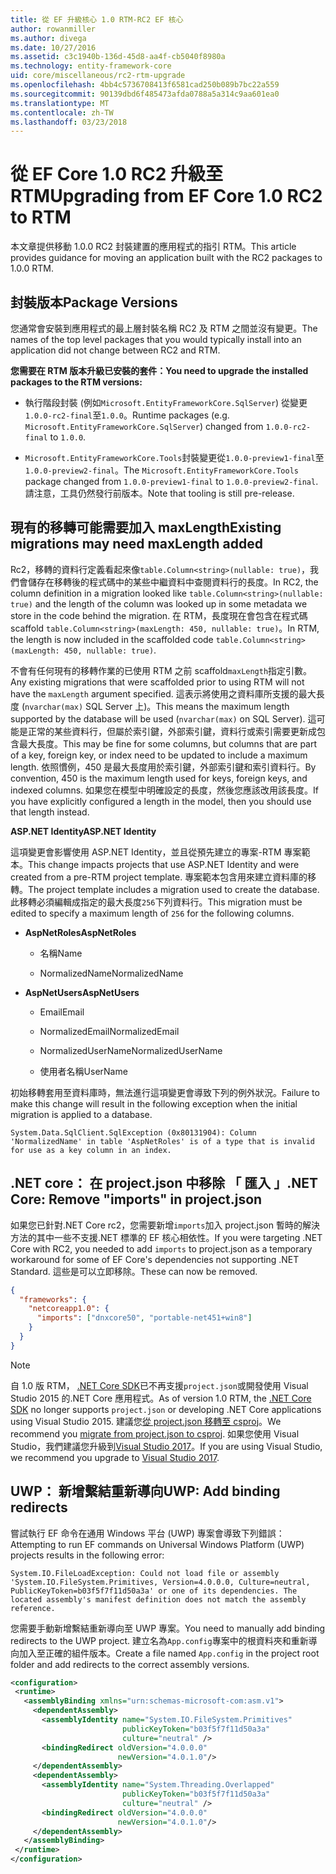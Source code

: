 ```yaml
---
title: 從 EF 升級核心 1.0 RTM-RC2 EF 核心
author: rowanmiller
ms.author: divega
ms.date: 10/27/2016
ms.assetid: c3c1940b-136d-45d8-aa4f-cb5040f8980a
ms.technology: entity-framework-core
uid: core/miscellaneous/rc2-rtm-upgrade
ms.openlocfilehash: 4bb4c5736708413f6581cad250b089b7bc22a559
ms.sourcegitcommit: 90139dbd6f485473afda0788a5a314c9aa601ea0
ms.translationtype: MT
ms.contentlocale: zh-TW
ms.lasthandoff: 03/23/2018
---
```

# <a name="upgrading-from-ef-core-10-rc2-to-rtm"></a><span data-ttu-id="5b27d-102">從 EF Core 1.0 RC2 升級至 RTM</span><span class="sxs-lookup"><span data-stu-id="5b27d-102">Upgrading from EF Core 1.0 RC2 to RTM</span></span>

<span data-ttu-id="5b27d-103">本文章提供移動 1.0.0 RC2 封裝建置的應用程式的指引 RTM。</span><span class="sxs-lookup"><span data-stu-id="5b27d-103">This article provides guidance for moving an application built with the RC2 packages to 1.0.0 RTM.</span></span>

## <a name="package-versions"></a><span data-ttu-id="5b27d-104">封裝版本</span><span class="sxs-lookup"><span data-stu-id="5b27d-104">Package Versions</span></span>

<span data-ttu-id="5b27d-105">您通常會安裝到應用程式的最上層封裝名稱 RC2 及 RTM 之間並沒有變更。</span><span class="sxs-lookup"><span data-stu-id="5b27d-105">The names of the top level packages that you would typically install into an application did not change between RC2 and RTM.</span></span>

<span data-ttu-id="5b27d-106">**您需要在 RTM 版本升級已安裝的套件：**</span><span class="sxs-lookup"><span data-stu-id="5b27d-106">**You need to upgrade the installed packages to the RTM versions:**</span></span>

* <span data-ttu-id="5b27d-107">執行階段封裝 (例如`Microsoft.EntityFrameworkCore.SqlServer`) 從變更`1.0.0-rc2-final`至`1.0.0`。</span><span class="sxs-lookup"><span data-stu-id="5b27d-107">Runtime packages (e.g. `Microsoft.EntityFrameworkCore.SqlServer`) changed from `1.0.0-rc2-final` to `1.0.0`.</span></span>

* <span data-ttu-id="5b27d-108">`Microsoft.EntityFrameworkCore.Tools`封裝變更從`1.0.0-preview1-final`至`1.0.0-preview2-final`。</span><span class="sxs-lookup"><span data-stu-id="5b27d-108">The `Microsoft.EntityFrameworkCore.Tools` package changed from `1.0.0-preview1-final` to `1.0.0-preview2-final`.</span></span> <span data-ttu-id="5b27d-109">請注意，工具仍然發行前版本。</span><span class="sxs-lookup"><span data-stu-id="5b27d-109">Note that tooling is still pre-release.</span></span>

## <a name="existing-migrations-may-need-maxlength-added"></a><span data-ttu-id="5b27d-110">現有的移轉可能需要加入 maxLength</span><span class="sxs-lookup"><span data-stu-id="5b27d-110">Existing migrations may need maxLength added</span></span>

<span data-ttu-id="5b27d-111">Rc2，移轉的資料行定義看起來像`table.Column<string>(nullable: true)`，我們會儲存在移轉後的程式碼中的某些中繼資料中查閱資料行的長度。</span><span class="sxs-lookup"><span data-stu-id="5b27d-111">In RC2, the column definition in a migration looked like `table.Column<string>(nullable: true)` and the length of the column was looked up in some metadata we store in the code behind the migration.</span></span> <span data-ttu-id="5b27d-112">在 RTM，長度現在會包含在程式碼 scaffold `table.Column<string>(maxLength: 450, nullable: true)`。</span><span class="sxs-lookup"><span data-stu-id="5b27d-112">In RTM, the length is now included in the scaffolded code `table.Column<string>(maxLength: 450, nullable: true)`.</span></span>

<span data-ttu-id="5b27d-113">不會有任何現有的移轉作業的已使用 RTM 之前 scaffold`maxLength`指定引數。</span><span class="sxs-lookup"><span data-stu-id="5b27d-113">Any existing migrations that were scaffolded prior to using RTM will not have the `maxLength` argument specified.</span></span> <span data-ttu-id="5b27d-114">這表示將使用之資料庫所支援的最大長度 (`nvarchar(max)` SQL Server 上)。</span><span class="sxs-lookup"><span data-stu-id="5b27d-114">This means the maximum length supported by the database will be used (`nvarchar(max)` on SQL Server).</span></span> <span data-ttu-id="5b27d-115">這可能是正常的某些資料行，但屬於索引鍵，外部索引鍵，資料行或索引需要更新成包含最大長度。</span><span class="sxs-lookup"><span data-stu-id="5b27d-115">This may be fine for some columns, but columns that are part of a key, foreign key, or index need to be updated to include a maximum length.</span></span> <span data-ttu-id="5b27d-116">依照慣例，450 是最大長度用於索引鍵，外部索引鍵和索引資料行。</span><span class="sxs-lookup"><span data-stu-id="5b27d-116">By convention, 450 is the maximum length used for keys, foreign keys, and indexed columns.</span></span> <span data-ttu-id="5b27d-117">如果您在模型中明確設定的長度，然後您應該改用該長度。</span><span class="sxs-lookup"><span data-stu-id="5b27d-117">If you have explicitly configured a length in the model, then you should use that length instead.</span></span>

<span data-ttu-id="5b27d-118">**ASP.NET Identity**</span><span class="sxs-lookup"><span data-stu-id="5b27d-118">**ASP.NET Identity**</span></span>

<span data-ttu-id="5b27d-119">這項變更會影響使用 ASP.NET Identity，並且從預先建立的專案-RTM 專案範本。</span><span class="sxs-lookup"><span data-stu-id="5b27d-119">This change impacts projects that use ASP.NET Identity and were created from a pre-RTM project template.</span></span> <span data-ttu-id="5b27d-120">專案範本包含用來建立資料庫的移轉。</span><span class="sxs-lookup"><span data-stu-id="5b27d-120">The project template includes a migration used to create the database.</span></span> <span data-ttu-id="5b27d-121">此移轉必須編輯成指定的最大長度`256`下列資料行。</span><span class="sxs-lookup"><span data-stu-id="5b27d-121">This migration must be edited to specify a maximum length of `256` for the following columns.</span></span>

*  <span data-ttu-id="5b27d-122">**AspNetRoles**</span><span class="sxs-lookup"><span data-stu-id="5b27d-122">**AspNetRoles**</span></span>

    * <span data-ttu-id="5b27d-123">名稱</span><span class="sxs-lookup"><span data-stu-id="5b27d-123">Name</span></span>

    * <span data-ttu-id="5b27d-124">NormalizedName</span><span class="sxs-lookup"><span data-stu-id="5b27d-124">NormalizedName</span></span>

*  <span data-ttu-id="5b27d-125">**AspNetUsers**</span><span class="sxs-lookup"><span data-stu-id="5b27d-125">**AspNetUsers**</span></span>

   * <span data-ttu-id="5b27d-126">Email</span><span class="sxs-lookup"><span data-stu-id="5b27d-126">Email</span></span>

   * <span data-ttu-id="5b27d-127">NormalizedEmail</span><span class="sxs-lookup"><span data-stu-id="5b27d-127">NormalizedEmail</span></span>

   * <span data-ttu-id="5b27d-128">NormalizedUserName</span><span class="sxs-lookup"><span data-stu-id="5b27d-128">NormalizedUserName</span></span>

   * <span data-ttu-id="5b27d-129">使用者名稱</span><span class="sxs-lookup"><span data-stu-id="5b27d-129">UserName</span></span>

<span data-ttu-id="5b27d-130">初始移轉套用至資料庫時，無法進行這項變更會導致下列的例外狀況。</span><span class="sxs-lookup"><span data-stu-id="5b27d-130">Failure to make this change will result in the following exception when the initial migration is applied to a database.</span></span>

    System.Data.SqlClient.SqlException (0x80131904): Column 'NormalizedName' in table 'AspNetRoles' is of a type that is invalid for use as a key column in an index.

## <a name="net-core-remove-imports-in-projectjson"></a><span data-ttu-id="5b27d-131">.NET core： 在 project.json 中移除 「 匯入 」</span><span class="sxs-lookup"><span data-stu-id="5b27d-131">.NET Core: Remove "imports" in project.json</span></span>

<span data-ttu-id="5b27d-132">如果您已針對.NET Core rc2，您需要新增`imports`加入 project.json 暫時的解決方法的其中一些不支援.NET 標準的 EF 核心相依性。</span><span class="sxs-lookup"><span data-stu-id="5b27d-132">If you were targeting .NET Core with RC2, you needed to add `imports` to project.json as a temporary workaround for some of EF Core's dependencies not supporting .NET Standard.</span></span> <span data-ttu-id="5b27d-133">這些是可以立即移除。</span><span class="sxs-lookup"><span data-stu-id="5b27d-133">These can now be removed.</span></span>

``` json
{
  "frameworks": {
    "netcoreapp1.0": {
      "imports": ["dnxcore50", "portable-net451+win8"]
    }
  }
}
```

> [!NOTE]  
> <span data-ttu-id="5b27d-134">自 1.0 版 RTM， [.NET Core SDK](https://www.microsoft.com/net/download/core)已不再支援`project.json`或開發使用 Visual Studio 2015 的.NET Core 應用程式。</span><span class="sxs-lookup"><span data-stu-id="5b27d-134">As of version 1.0 RTM, the [.NET Core SDK](https://www.microsoft.com/net/download/core) no longer supports `project.json` or developing .NET Core applications using Visual Studio 2015.</span></span> <span data-ttu-id="5b27d-135">建議您[從 project.json 移轉至 csproj](https://docs.microsoft.com/dotnet/articles/core/migration/)。</span><span class="sxs-lookup"><span data-stu-id="5b27d-135">We recommend you [migrate from project.json to csproj](https://docs.microsoft.com/dotnet/articles/core/migration/).</span></span> <span data-ttu-id="5b27d-136">如果您使用 Visual Studio，我們建議您升級到[Visual Studio 2017](https://www.visualstudio.com/downloads/)。</span><span class="sxs-lookup"><span data-stu-id="5b27d-136">If you are using Visual Studio, we recommend you upgrade to [Visual Studio 2017](https://www.visualstudio.com/downloads/).</span></span>

## <a name="uwp-add-binding-redirects"></a><span data-ttu-id="5b27d-137">UWP： 新增繫結重新導向</span><span class="sxs-lookup"><span data-stu-id="5b27d-137">UWP: Add binding redirects</span></span>

<span data-ttu-id="5b27d-138">嘗試執行 EF 命令在通用 Windows 平台 (UWP) 專案會導致下列錯誤：</span><span class="sxs-lookup"><span data-stu-id="5b27d-138">Attempting to run EF commands on Universal Windows Platform (UWP) projects results in the following error:</span></span>

    System.IO.FileLoadException: Could not load file or assembly 'System.IO.FileSystem.Primitives, Version=4.0.0.0, Culture=neutral, PublicKeyToken=b03f5f7f11d50a3a' or one of its dependencies. The located assembly's manifest definition does not match the assembly reference.

<span data-ttu-id="5b27d-139">您需要手動新增繫結重新導向至 UWP 專案。</span><span class="sxs-lookup"><span data-stu-id="5b27d-139">You need to manually add binding redirects to the UWP project.</span></span> <span data-ttu-id="5b27d-140">建立名為`App.config`專案中的根資料夾和重新導向加入至正確的組件版本。</span><span class="sxs-lookup"><span data-stu-id="5b27d-140">Create a file named `App.config` in the project root folder and add redirects to the correct assembly versions.</span></span>

``` xml
<configuration>
 <runtime>
   <assemblyBinding xmlns="urn:schemas-microsoft-com:asm.v1">
     <dependentAssembly>
       <assemblyIdentity name="System.IO.FileSystem.Primitives"
                         publicKeyToken="b03f5f7f11d50a3a"
                         culture="neutral" />
       <bindingRedirect oldVersion="4.0.0.0"
                        newVersion="4.0.1.0"/>
     </dependentAssembly>
     <dependentAssembly>
       <assemblyIdentity name="System.Threading.Overlapped"
                         publicKeyToken="b03f5f7f11d50a3a"
                         culture="neutral" />
       <bindingRedirect oldVersion="4.0.0.0"
                        newVersion="4.0.1.0"/>
     </dependentAssembly>
   </assemblyBinding>
 </runtime>
</configuration>
```
